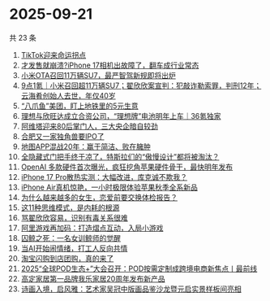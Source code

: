 # 2025-09-21

共 23 条

<!-- BEGIN 36KR -->
<!-- 最后更新时间 2025-09-21 02:10:04 +0800 -->
1. [TikTok迎来命运拐点](https://36kr.com/p/3474510748686729)
1. [才发售就崩溃?iPhone 17相机出故障了，翻车成行业常态](https://36kr.com/p/3473718537345408)
1. [小米OTA召回11万辆SU7，最严智驾新规即将出炉](https://36kr.com/p/3474466103236998)
1. [9点1氪｜小米召回超11万辆SU7；翟欣欣案宣判：犯敲诈勒索罪，判刑12年；云海肴创始人去世，年仅40岁](https://36kr.com/p/3474345131940226)
1. [“八爪鱼”美团，盯上地铁里的5元生意](https://36kr.com/p/3473753707829890)
1. [理想与欣旺达成立合资公司，“理想牌”电池明年上车｜36氪独家](https://36kr.com/p/3474630528211335)
1. [阿维塔迎来80后掌门人，三大央企暗自较劲](https://36kr.com/p/3474334869674625)
1. [合肥又一家独角兽要IPO了](https://36kr.com/p/3474408032131719)
1. [地图APP混战20年：赢于简洁、败在臃肿](https://36kr.com/p/3473634554993281)
1. [全隐藏式门把手终于凉了，特斯拉们的“傲慢设计”都将被淘汰？](https://36kr.com/p/3473698328304002)
1. [OpenAI 多款硬件首次曝光，疯狂挖角苹果硬件骨干，最快明年发布](https://36kr.com/p/3474866912106884)
1. [iPhone 17 Pro散热实测：大幅改进，库克诚不欺我？](https://36kr.com/p/3473693959854211)
1. [iPhone Air真机惊艳，一小时极限体验苹果秋季全系新品](https://36kr.com/p/3473792245406080)
1. [为什么越来越多的女生，恋爱前要交换体检报告？](https://36kr.com/p/3473333258869126)
1. [这11种思维模式，是内耗的根源](https://36kr.com/p/3474309472557445)
1. [骂翟欣欣容易，识别有毒关系很难](https://36kr.com/p/3473785582508419)
1. [阿里游戏再加码：打造熠点互动，入局小游戏](https://36kr.com/p/3473707515468423)
1. [囚鲸之死：一名女训鲸师的觉醒](https://36kr.com/p/3473328573536900)
1. [当AI开始闹情绪，打工人反向共情](https://36kr.com/p/3474475535423623)
1. [淘宝闪购到店团购，真的来了](https://36kr.com/p/3474651191892615)
1. [2025“全球POD生态+”大会召开：POD按需定制成跨境电商新焦点丨最前线](https://36kr.com/p/3474838760086153)
1. [高定家居第一品牌我乐家居20周年发布新产品](https://36kr.com/p/3474319376537985)
1. [诗画入境，启风雅：艺术家吴冠中版画品鉴沙龙暨元启实景样板间亮相](https://36kr.com/p/3474658882427267)
<!-- END 36KR -->